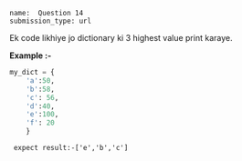 ```ngMeta
name:  Question 14
submission_type: url
```
Ek code likhiye jo dictionary ki 3 highest value print karaye. 

**Example :-**
```python
my_dict = {
    'a':50, 
    'b':58,
    'c': 56,
    'd':40,
    'e':100, 
    'f': 20
    }
 ```

` expect result:-['e','b','c']`